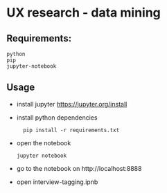 # UX research - data mining


## Requirements:
    python
    pip
    jupyter-notebook

## Usage

 - install jupyter https://jupyter.org/install
 - install python dependencies
        
         pip install -r requirements.txt

 - open the notebook

       jupyter notebook

 - go to the notebook on http://localhost:8888
 - open interview-tagging.ipnb